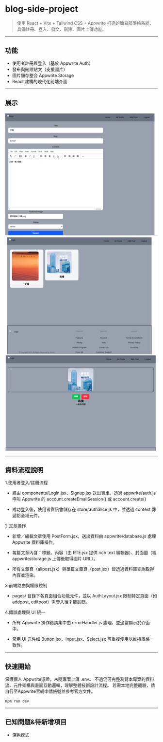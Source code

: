 
# blog-side-project 

> 使用 React + Vite + Tailwind CSS + Appwrite 打造的簡易部落格系統，具備註冊、登入、發文、刪除、圖片上傳功能。

---
##  功能

- 使用者註冊與登入（基於 Appwrite Auth）
- 發布與刪除貼文（支援圖片）
- 圖片儲存整合 Appwrite Storage
- React 建構的現代化前端介面

---
## 展示

<img src="./public/images/addpost-demo.png"  width="700" alt="demo">
<img src="./public/images/homeposts-demo.png"  width="700" alt="demo">
<img src="./public/images/post-demo.png"  width="700" alt="demo">

---
##  資料流程說明

1.使用者登入/註冊流程

- 經由 components/Login.jsx、Signup.jsx 送出表單，透過 appwrite/auth.js 呼叫 Appwrite 的 account.createEmailSession() 或 account.create()

- 成功登入後，使用者資訊會儲存在 store/authSlice.js 中，並透過 context 傳遞給全域元件。


2.文章操作

- 新增／編輯文章使用 PostForm.jsx，送出資料由 appwrite/database.js 處理 Appwrite 資料庫操作。

- 每篇文章內含：標題、內容（由 RTE.jsx 提供 rich text 編輯器）、封面圖（經 appwrite/storage.js 上傳後取得圖片 URL）。

- 所有文章頁（allpost.jsx）與單篇文章頁（post.jsx）皆透過資料庫查詢取得內容並渲染。

3.前端路由與權限控制

- pages/ 目錄下各頁面組合功能元件，並以 AuthLayout.jsx 限制特定頁面（如 addpost, editpost）需登入後才能訪問。

4.錯誤處理與 UI 統一

- 所有 Appwrite 操作錯誤集中由 errorHandler.js 處理，並適當顯示於介面中。

- 常用 UI 元件如 Button.jsx、Input.jsx、Select.jsx 可重複使用以維持風格一致性。

---
##  快速開始
保護個人 Appwrite憑證，未隨專案上傳 .env。
不過仍可完整瀏覽本專案的資料流、元件架構與畫面互動邏輯，理解整體技術設計流程。
若需本地完整體驗，請自行至Appwrite官網申請帳號並參考官方文件。

```bash
npm run dev
```
---
##  已知問題&待新增項目
- 深色模式